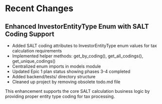 # Recent Changes

## Enhanced InvestorEntityType Enum with SALT Coding Support
- Added SALT coding attributes to InvestorEntityType enum values for tax calculation requirements
- Implemented helper methods: get_by_coding(), get_all_codings(), get_unique_codings() 
- Centralized enum imports in models module
- Updated Epic 1 plan status showing phases 3-4 completed
- Added backend/tests/ directory structure
- Cleaned up project by removing obsolete todo.md file

This enhancement supports the core SALT calculation business logic by providing proper entity type coding for tax processing.